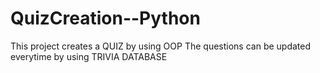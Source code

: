 # QuizCreation--Python
This project creates a QUIZ by using OOP
The questions can be updated everytime by using TRIVIA DATABASE
